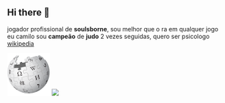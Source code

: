 ## Hi there 👋
jogador profissional de **soulsborne**, sou melhor que o ra em qualquer jogo
eu camilo sou **campeão** de **judo** 2 vezes seguidas, quero ser psicologo
[wikipedia](https://pt.wikipedia.org/wiki/Markdown)


![Texto da propriedade alt](wikipedia.png)
![](https://tenor.com/pt-BR/view/cat-dance-dancing-cat-chinese-dancing-cat-funny-cat-meme-cat-gif-17668379396350690066)
